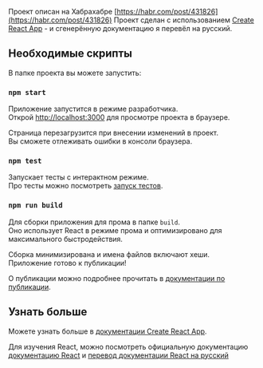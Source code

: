 Проект описан на Хабрахабре [https://habr.com/post/431826](https://habr.com/post/431826)
Проект сделан с использованием [Create React App](https://github.com/facebook/create-react-app) - и сгенерённую документацию я перевёл на русский.

## Необходимые скрипты

В папке проекта вы можете запустить:

### `npm start`

Приложение запустится в режиме разработчика.<br>
Открой [http://localhost:3000](http://localhost:3000) для просмотре проекта в браузере.

Страница перезагрузится при внесении изменений в проект.<br>
Вы сможете отлеживать ошибки в консоли браузера.

### `npm test`

Запускает тесты с интерактном режиме.<br>
Про тесты можно посмотреть [запуск тестов](https://facebook.github.io/create-react-app/docs/running-tests).

### `npm run build`

Для сборки приложения для прома в папке `build`.<br>
Оно использует React в режиме прома и оптимизировано для максимального быстродействия.

Сборка минимизирована и имена файлов включают хеши.<br>
Приложение готово к публикации!

О публикации можно подробнее прочитать в [документации по публикации](https://facebook.github.io/create-react-app/docs/deployment).

## Узнать больше

Можете узнать больше в [документации Create React App](https://facebook.github.io/create-react-app/docs/getting-started).

Для изучения React, можно посмотреть официальную документацию [документацию React](https://reactjs.org/) 
и [перевод документации React на русский](https://learn-reactjs.ru)

